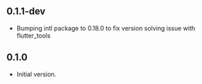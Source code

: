 ## 0.1.1-dev

- Bumping intl package to 0.18.0 to fix version solving issue with flutter_tools

## 0.1.0

- Initial version.
